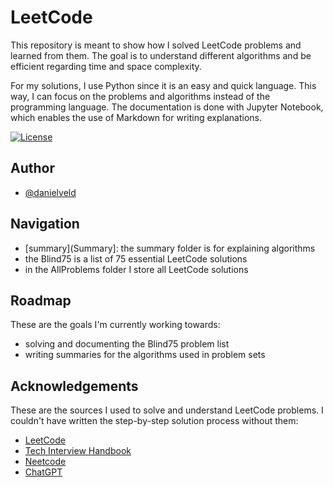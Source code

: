 
# LeetCode

This repository is meant to show how I solved LeetCode problems and learned from them. The goal is to understand different algorithms and be efficient regarding time and space complexity. 

For my solutions, I use Python since it is an easy and quick language. This way, I can focus on the problems and algorithms instead of the programming language. The documentation is done with Jupyter Notebook, which enables the use of Markdown for writing explanations.

[![License](https://img.shields.io/github/license/danielveld/LeetCode?style=plastic)](https://choosealicense.com/licenses/mit/)


## Author

- [@danielveld](https://www.github.com/octokatherine)


## Navigation

- [summary](Summary]: the summary folder is for explaining algorithms
- the Blind75 is a list of 75 essential LeetCode solutions
- in the AllProblems folder I store all LeetCode solutions
## Roadmap

These are the goals I'm currently working towards:

- solving and documenting the Blind75 problem list
- writing summaries for the algorithms used in problem sets


## Acknowledgements

These are the sources I used to solve and understand LeetCode problems. I couldn't have written the step-by-step solution process without them:

 - [LeetCode](https://leetcode.com)
 - [Tech Interview Handbook](https://www.techinterviewhandbook.org/coding-interview-study-plan/)
 - [Neetcode](https://neetcode.io/)
 - [ChatGPT](https://chat.openai.com/)

